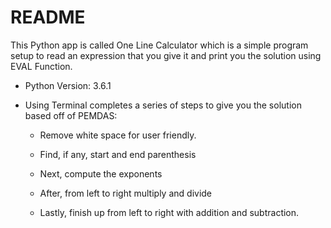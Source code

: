 # README

This Python app is called One Line Calculator which is a simple program setup to read an expression that you give it and print you the solution using EVAL Function.

* Python Version: 3.6.1

* Using Terminal completes a series of steps to give you the solution based off of PEMDAS:

    * Remove white space for user friendly.

    * Find, if any, start and end parenthesis

    * Next, compute the exponents

    * After, from left to right multiply and divide

    * Lastly, finish up from left to right with addition and subtraction.
